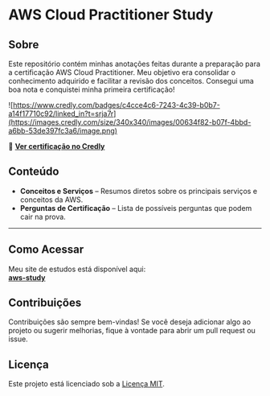 # AWS Cloud Practitioner Study

##  Sobre
Este repositório contém minhas anotações feitas durante a preparação para a certificação AWS Cloud Practitioner. Meu objetivo era consolidar o conhecimento adquirido e facilitar a revisão dos conceitos.
Consegui uma boa nota e conquistei minha primeira certificação! 


![https://www.credly.com/badges/c4cce4c6-7243-4c39-b0b7-a14f17710c92/linked_in?t=srja7r](https://images.credly.com/size/340x340/images/00634f82-b07f-4bbd-a6bb-53de397fc3a6/image.png)

🔗 **[Ver certificação no Credly](https://www.credly.com/badges/c4cce4c6-7243-4c39-b0b7-a14f17710c92/linked_in?t=srja7r)**  


##  Conteúdo  
- **Conceitos e Serviços** – Resumos diretos sobre os principais serviços e conceitos da AWS.  
- **Perguntas de Certificação** – Lista de possíveis perguntas que podem cair na prova.  

---

##  Como Acessar  
Meu site de estudos está disponível aqui:  
 **[aws-study](https://alanbreis.github.io/aws-study/)**  


##  Contribuições
Contribuições são sempre bem-vindas! Se você deseja adicionar algo ao projeto ou sugerir melhorias, fique à vontade para abrir um pull request ou issue.

##  Licença
Este projeto está licenciado sob a [Licença MIT](LICENSE).
